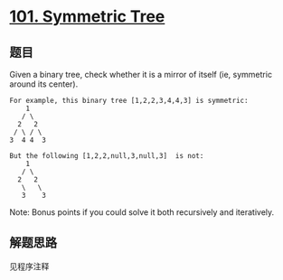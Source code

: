 # [101. Symmetric Tree](https://leetcode.com/problems/symmetric-tree/)

## 题目
Given a binary tree, check whether it is a mirror of itself (ie, symmetric around its center).

```
For example, this binary tree [1,2,2,3,4,4,3] is symmetric:
    1
   / \
  2   2
 / \ / \
3  4 4  3

But the following [1,2,2,null,3,null,3]  is not:
    1
   / \
  2   2
   \   \
   3    3
```

Note:
Bonus points if you could solve it both recursively and iteratively.

## 解题思路

见程序注释
